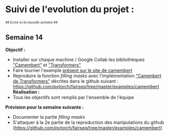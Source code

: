 # Suivi de l'evolution du projet :


<sub><sup>\## _Ecrire ici la nouvelle semaine_ \##</sup></sub>


## Semaine 14
__Objectif :__
* Installer sur chaque machine / Google Collab les bibliothèques ["Camembert"](https://pypi.org/project/camembert/)  et ["Transformers"](https://github.com/huggingface/transformers) 
* Faire tourner l'exemple [présent sur le site de camembert](https://camembert-model.fr/)
*  Reproduire la fonction  *filling masks* avec l’implémentation ["Camenbert de Transformers"](https://huggingface.co/transformers/model_doc/camembert.html) décrites dans le github suivant : https://github.com/pytorch/fairseq/tree/master/examples/camembert
__Réalisation :__
* Tous les objectifs sont remplis par l'ensemble de l'équipe

__Prévision pour la semaine suivante :__
* Documenter la partie *filling masks*
* S'attaquer à la 2e partie de la reproduction des manipulations du github (https://github.com/pytorch/fairseq/tree/master/examples/camembert)
